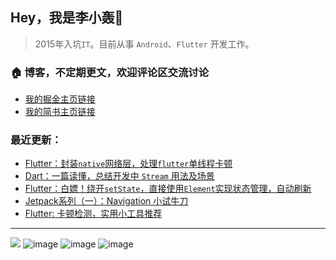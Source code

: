 ## Hey，我是李小轰🔅

> 2015年入坑`IT`。目前从事 `Android`、`Flutter` 开发工作。

### 🏠 博客，不定期更文，欢迎评论区交流讨论

+ [我的掘金主页链接](https://juejin.cn/user/3157453124930039) 
+ [我的简书主页链接](https://www.jianshu.com/u/5730e5049f21) 

### 最近更新：

<!-- BLOG-POST-LIST:START -->
- [Flutter：封装`native`网络层，处理`flutter`单线程卡顿](https://juejin.cn/post/7023994359938809863)
- [Dart：一篇读懂，总结开发中 `Stream` 用法及场景](https://juejin.cn/post/7021062808326373383)
- [Flutter：白嫖！绕开`setState`，直接使用`Element`实现状态管理，自动刷新](https://juejin.cn/post/7017697466115948551)
- [Jetpack系列（一）：Navigation 小试牛刀](https://juejin.cn/post/7016987485993451557)
- [Flutter: 卡顿检测，实用小工具推荐](https://juejin.cn/post/7016602675538034719)
<!-- BLOG-POST-LIST:END -->

***
![](https://img.shields.io/badge/Android-3DDC84?style=for-the-badge&logo=android&logoColor=white) ![image](https://img.shields.io/badge/Dart-0175C2?style=for-the-badge&logo=dart&logoColor=white) ![image](https://img.shields.io/badge/Kotlin-0095D5?&style=for-the-badge&logo=kotlin&logoColor=white) ![image](https://img.shields.io/badge/Flutter-02569B?style=for-the-badge&logo=flutter&logoColor=white) 

